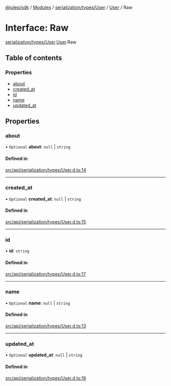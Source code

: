 [@julep/sdk](../README.md) / [Modules](../modules.md) / [serialization/types/User](../modules/serialization_types_User.md) / [User](../modules/serialization_types_User.User.md) / Raw

# Interface: Raw

[serialization/types/User](../modules/serialization_types_User.md).[User](../modules/serialization_types_User.User.md).Raw

## Table of contents

### Properties

- [about](serialization_types_User.User.Raw.md#about)
- [created\_at](serialization_types_User.User.Raw.md#created_at)
- [id](serialization_types_User.User.Raw.md#id)
- [name](serialization_types_User.User.Raw.md#name)
- [updated\_at](serialization_types_User.User.Raw.md#updated_at)

## Properties

### about

• `Optional` **about**: ``null`` \| `string`

#### Defined in

[src/api/serialization/types/User.d.ts:14](https://github.com/julep-ai/samantha-monorepo/blob/9aefd53/sdks/js/src/api/serialization/types/User.d.ts#L14)

___

### created\_at

• `Optional` **created\_at**: ``null`` \| `string`

#### Defined in

[src/api/serialization/types/User.d.ts:15](https://github.com/julep-ai/samantha-monorepo/blob/9aefd53/sdks/js/src/api/serialization/types/User.d.ts#L15)

___

### id

• **id**: `string`

#### Defined in

[src/api/serialization/types/User.d.ts:17](https://github.com/julep-ai/samantha-monorepo/blob/9aefd53/sdks/js/src/api/serialization/types/User.d.ts#L17)

___

### name

• `Optional` **name**: ``null`` \| `string`

#### Defined in

[src/api/serialization/types/User.d.ts:13](https://github.com/julep-ai/samantha-monorepo/blob/9aefd53/sdks/js/src/api/serialization/types/User.d.ts#L13)

___

### updated\_at

• `Optional` **updated\_at**: ``null`` \| `string`

#### Defined in

[src/api/serialization/types/User.d.ts:16](https://github.com/julep-ai/samantha-monorepo/blob/9aefd53/sdks/js/src/api/serialization/types/User.d.ts#L16)
